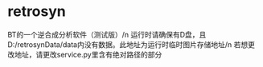 # retrosyn
BT的一个逆合成分析软件（测试版）/n
运行时请确保有D盘，且D:/retrosynData/data内没有数据。此地址为运行时临时图片存储地址/n
若想更改地址，请更改service.py里含有绝对路径的部分
